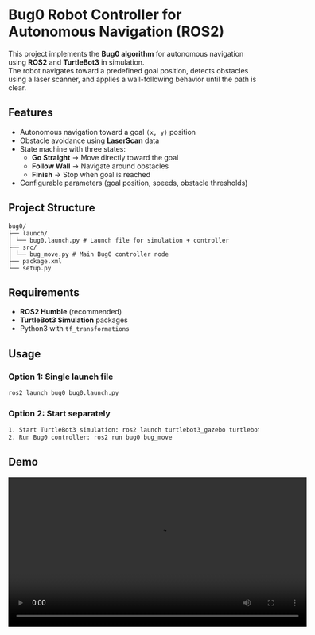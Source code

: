 # Bug0 Robot Controller for Autonomous Navigation (ROS2)
This project implements the **Bug0 algorithm** for autonomous navigation using **ROS2** and **TurtleBot3** in simulation.  
The robot navigates toward a predefined goal position, detects obstacles using a laser scanner, and applies a wall-following behavior until the path is clear.  

## Features
- Autonomous navigation toward a goal `(x, y)` position
- Obstacle avoidance using **LaserScan** data
- State machine with three states:
  - **Go Straight** → Move directly toward the goal
  - **Follow Wall** → Navigate around obstacles
  - **Finish** → Stop when goal is reached
- Configurable parameters (goal position, speeds, obstacle thresholds)

## Project Structure
```
bug0/
├── launch/
│ └── bug0.launch.py # Launch file for simulation + controller
├── src/
│ └── bug_move.py # Main Bug0 controller node
├── package.xml
└── setup.py
```

## Requirements
- **ROS2 Humble** (recommended)
- **TurtleBot3 Simulation** packages
- Python3 with `tf_transformations`

## Usage
### Option 1: Single launch file
```bash
ros2 launch bug0 bug0.launch.py
```
### Option 2: Start separately
```bash
1. Start TurtleBot3 simulation: ros2 launch turtlebot3_gazebo turtlebot3_dqn_stage4.launch.py
2. Run Bug0 controller: ros2 run bug0 bug_move
```

## Demo
<video src="videos/bug0_demo.mp4" width="600" controls></video>
